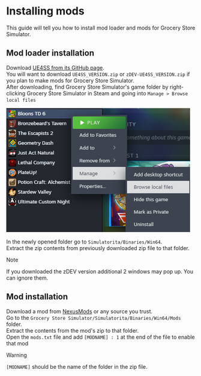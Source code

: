 # Installing mods
This guide will tell you how to install mod loader and mods for Grocery Store Simulator.

## Mod loader installation
Download [UE4SS from its GitHub page](https://github.com/UE4SS-RE/RE-UE4SS/releases/latest).  
You will want to download `UE4SS_VERSION.zip` or `zDEV-UE4SS_VERSION.zip` if you plan to make mods for Grocery Store Simulator.  
After downloading, find Grocery Store Simulator's game folder by right-clicking Grocery Store Simulator in Steam and going into `Manage > Browse local files`

![Browse local files](../media/browse_local_files.png)

In the newly opened folder go to `Simulatorita/Binaries/Win64`.  
Extract the zip contents from previously downloaded zip file to that folder.

> [!NOTE]
> If you downloaded the zDEV version additional 2 windows may pop up. You can ignore them.

## Mod installation
Download a mod from [NexusMods](https://nexusmods.com/grocerystoresimulator) or any source you trust.  
Go to the `Grocery Store Simulator/Simulatorita/Binaries/Win64/Mods` folder.  
Extract the contents from the mod's zip to that folder.  
Open the `mods.txt` file and add `[MODNAME] : 1` at the end of the file to enable that mod

> [!WARNING]
> `[MODNAME]` should be the name of the folder in the zip file.

